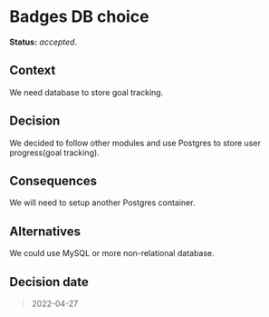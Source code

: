 # Badges DB choice

**Status:** _accepted_.

## Context

We need database to store goal tracking.

## Decision

We decided to follow other modules and use Postgres to store user progress(goal tracking).

## Consequences

We will need to setup another Postgres container.

## Alternatives

We could use MySQL or more non-relational database.

## Decision date

> 2022-04-27
